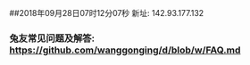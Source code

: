 ##2018年09月28日07时12分07秒 新址: 142.93.177.132
### 兔友常见问题及解答: https://github.com/wanggonging/d/blob/w/FAQ.md
